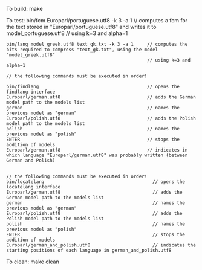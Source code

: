 To build:
	make

To test:
	bin/fcm Europarl/portuguese.utf8 -k 3 -a 1          // computes a fcm for the text stored in "Europarl/portuguese.utf8" and writes it to model_portuguese.utf8 
                                                        // using k=3 and alpha=1
                                            
    bin/lang model_greek.utf8 text_gk.txt -k 3 -a 1     // computes the bits required to compress "text_gk.txt", using the model "model_greek.utf8"
                                                        // using k=3 and alpha=1

    // the following commands must be executed in order!

    bin/findlang                                        // opens the findlang interface
    Europarl/german.utf8                                // adds the German model path to the models list
    german                                              // names the previous model as "german"
    Europarl/polish.utf8                                // adds the Polish model path to the models list
    polish                                              // names the previous model as "polish"
    ENTER                                               // stops the addition of models
    Europarl/german.utf8                                // indicates in which language "Europarl/german.utf8" was probably written (between German and Polish) 


    // the following commands must be executed in order!
    bin/locatelang                                        // opens the locatelang interface
    Europarl/german.utf8                                  // adds the German model path to the models list
    german                                                // names the previous model as "german"
    Europarl/polish.utf8                                  // adds the Polish model path to the models list
    polish                                                // names the previous model as "polish"
    ENTER                                                 // stops the addition of models
    Europarl/german_and_polish.utf8                       // indicates the starting positions of each language in german_and_polish.utf8 



To clean:
	make clean	